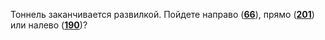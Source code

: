 Тоннель заканчивается развилкой. Пойдете направо ([**66**](#n_66)), прямо ([**201**](#n_201)) или налево ([**190**](#n_190))?


